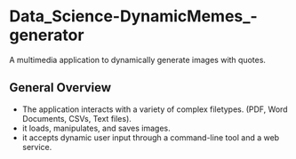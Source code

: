 # Data_Science-DynamicMemes_-generator

A multimedia application to dynamically generate images with quotes.

## General Overview

- The application interacts with a variety of complex filetypes. (PDF, Word Documents, CSVs, Text files).
- it loads, manipulates, and saves images.
- it accepts dynamic user input through a command-line tool and a web service. 

